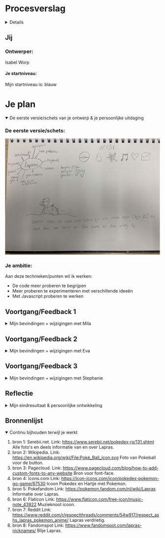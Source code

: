 # Procesverslag
<details>
Markdown is een simpele manier om HTML te schrijven.  
Markdown cheat cheet: [Hulp bij het schrijven van Markdown](https://github.com/adam-p/markdown-here/wiki/Markdown-Cheatsheet).

Nb. De standaardstructuur en de spartaanse opmaak van de README.md zijn helemaal prima. Het gaat om de inhoud van je procesverslag. Besteedt de tijd voor pracht en praal aan je website.

Nb. Door *open* toe te voegen aan een *details* element kun je deze standaard open zetten. Fijn om dat steeds voor de relevante stuk(ken) te doen.
</details>



## Jij

### Ontwerper:
Isabel Worp

#### Je startniveau:
Mijn startniveau is: blauw




# Je plan

<details open>
  <summary>De eerste versie/schets van je ontwerp & je persoonlijke uitdaging</summary>

  ### De eerste versie/schets:
 <img src = "readme-images/laprasschets.JPG" alt = "eerste idee">


  ### Je ambitie: 
  Aan deze technieken/punten wil ik werken:
  - De code meer proberen te begrijpen
  - Meer proberen te experimenteren met verschillende ideeën
  - Met Javascript proberen te werken
  
 
</details>




## Voortgang/Feedback 1

<details>
  <summary>Mijn bevindingen + wijzigingen met Mila</summary>

  ### Bevinding 1:
  Omschrijving van wat er nog niet orde was:
  Bij deze eerste feedback ronde had ik eigenlijk alleen nog maar een papieren schets. Op deze schets was mijn idee te zien:
  <img src = "readme-images/laprasschets.JPG" alt = "eerste idee">
  Wat er nog niet in orde was was voornamelijk mijn gedachte over hoe ik dit zou kunnen coderen, omdat dat niet mijn sterkste punt is. Het idee zelf vond ik erg leuk alleen wist ik niet hoe ik het moest aanpakken.

  #### Oplossing:
  Beschrijving hoe je het hebt hebt opgelost of als het niet gelukt is hoe je het zou oplossen:
  Ik heb het probleem opgelost om gewoon te beginnen met een background color en de zee te schetsen op mijn iPad. Zo had ik in ieder geval een start. Daarna deed ik alle afbeeldingen in mijn html zodat ik alle plaatjes voor me zag. Na hulp van u en van Rosella kwam ik er achter dat ik met Javascript moest gaan werken.



  ### Bevinding 2:
  Omschrijving van wat er nog niet orde was:
  Na de feebdack met Mila kreeg ik nog wat tips van haar. De rode post-its zijn tips of ideeën voor mijn Lapras site.
  <img src = "readme-images/feedbackmila.png" alt = "feedback">
  

  #### Oplossing:
  Mila kwam met het idee om op de Pokeball te drukken en de Lapras te laten veranderen. Mijn eerste idee was om de Lapras te laten veranderen als je op de Lapras zelf drukt, maar hij zwemt heen en weer dus dat is best lastig klikken. Ik heb dankzij Mila dus ervoor gekozen om op de Pokeball te drukken en dat de Lapras verandert naar de volgende generatie. 


  ### Bevinding 3:
  Ik kwam er achter dat de Lapras wel verandert met de jaren qua 'uiterlijk', maar niet hoe hij zich gedraagd. Lapras blijft vanaf generatie 1 t/m generatie 8 dezelfde Pokemon met dezelfde eigenschappen.


  #### Oplossing:
  Mijn idee is om een aparte button toe te voegen met algemene informatie van Lapras, die dus niet verandert maar wel klikbaar blijft.


  ### Bevinding 4:
  Mila kwam ook met het idee om de Lapras uit beeld te laten zwemmen, ik ging wat proberen met Rosella.


  ### Oplossing:
  Ik wilde eerst dat de Lapras uit beeld zou zwemmen en dan ging veranderen, maar de Lapras moest ook draaien. Ik heb samen met Rosella uiteindelijk de Lapras laten draaien, we probeerde vanalles met onder andere scale en rotate. Na een uur proberen kwamen we eruit en zwom de Lapras heen en weer.


  ### Bevinding 5:
  Mila en ik kwamen nog op het laatste idee en dat was om Lapras te laten zingen. 

  ### Oplossing:
  Ik wilde dat als je op de Lapras klikte dat hij dan ging zingen, maar dat werkte niet dus daar ga ik later nog verder aan werken.

</details>




## Voortgang/Feedback 2

<details>
  <summary>Mijn bevindingen + wijzigingen met Eva</summary>
  
  ### Bevinding 1:
  Omschrijving van wat er nog niet orde was (tekst en afbeeding(en)).
  Ik kwam erachter dat ik nog geen kleurenpallet had gemaakt. Dat is wel handig om te hebben zei Eva, dus die had ik op mijn lijstje gezet.

  #### Oplossing:
  Beschrijving hoe je het hebt hebt opgelost of als het niet gelukt is hoe je het zou oplossen:
  Ik heb een kleuren pallet gemaakt in css met variabelen.
  <img src = "readme-images/kleurenpallet.png" alt = "kleurenpallet">


  ### Bevinding 2:
  Omschrijving van wat er nog niet orde was (tekst en afbeeding(en)).
  Ook kwam ik er achter dat ik de hover en focus states van de buttons nog moet toepassen. 

  #### Oplossing:
  Beschrijving hoe je het hebt hebt opgelost of als het niet gelukt is hoe je het zou oplossen:
  Ik ben er nog niet aanbegonnen maar ik ga dat in de css oplossen met :hover, :active en :focus.


  ### Bevinding 3:
  Waar ik ook achter kwam is om bij belangrijke acties commentaar erbij te zetten. Dat zorgt voor duidelijkheid en structuur.

  ### Oplossing:
  Oplossing was simpel, meer commentaar schrijven bij mijn code, met // of met /*

  ### Bevinding 4:
  Eva gaf ook als tip om in je Javascript de functies en variabelen een toepasselijke naam te geven. Ik had bijvoorbeeld een opdracht vanuit de les gejat en in mijn code gezet, maar vergeten de button een andere naam te geven.

  ### Oplossing:
  Ik ging na de feedback meteen de namen veranderen van de variabelen veranderen zodat ik voor mezelf meer overzicht had.

  ### Bevinding 5:
  Ik was nog niet helemaal up to date met mijn bronnen in mijn code (wel in de bronnenlijst). het is zeker belangrijk om dat beter bij te houden omdat deze afbeeldingen niet van mij zijn.

  ### Oplossing:
  Ik heb de bronnen van de foto's in de code gezet dat ik de foto's daar vandaan heb.

  ### Bevinding 6:
  Als laatste tip kreeg ik de tip om dark mode toe te voegen, wat super simpel is om te doen en een leuke toevoeging is.

  ### Oplossing:
  Als oplossing heb ik het kleurenpallet gekopieerd en de kleuren aangepast.
   <img src = "readme-images/kleurenpalletdark.png" alt = "kleurenpalletdark">
  

</details>




## Voortgang/Feedback 3

<details>
  <summary>Mijn bevindingen + wijzigingen met Stephanie</summary>
  
  ### Bevinding 1:
  Omschrijving van wat er nog niet orde was:
  Dit was het laatste feedback gesprek, dus bijna alles was al in orde. De eerste tip die ik nog kreeg is om een zingende lapras toe te voegen. Mila kwam bij de eerste feedback ronde daar ook mee maar dat was ik toen compleet vergeten.

  #### Oplossing:
  Beschrijving hoe je het hebt hebt opgelost of als het niet gelukt is hoe je het zou oplossen:
  Ik heb een button toegevoegd en die in javascript aangeroepen. Ik heb een eventlistener toegevoegd dat hij naar het klikken luisterde en een functie aan gemaakt. In de functie zette ik de tag audioplay() en als er op de button geklikt word gaat lapras zingen.


  ### Bevinding 2:
  Omschrijving van wat er nog niet orde was:
  Nog een tip, ik kreeg een idee om de tekst te laten veranderen als je op de Lapras drukt. 

  #### oplossing:
  Beschrijving hoe je het hebt hebt opgelost of als het niet gelukt is hoe je het zou oplossen.:
  Ik heb dit idee bij twee buttons toegevoegd, bij de Pokeball en de muzieknoot. Voor de andere twee buttons had ik geen tijd, omdat dat wat ingewikkelder werd omdat deze buttons ook te maken hebben met het tonen van andere tekst en daardoor ging alles door elkaar. Ik wist nog dat ik met het vak programmeren dat ook had gedaan dus ik heb in mijn javascript een variabele aangemaakt om de tekst aan te roepen, en in de functies van de button de textContent te gebruiken.


  ### Tot slot...
  Tijdens deze laatste feedback ronde hadden Stephanie en ik verder geen andere bevindingen meer naar elkaar.

</details>




## Reflectie

<details>
  <summary>Mijn eindresultaat & persoonlijke ontwikkeling</summary>

  ### Je uitkomst - karakteristiek screenshot(s):
  <img src="readme-images/eind1.png" width="375px" alt="final ontwerp1">
  <img src="readme-images/eind2.png" width="375px" alt="final ontwerp2">
  <img src="readme-images/eind3.png" width="375px" alt="final ontwerp3">


  ### Dit ging goed/Heb ik geleerd: 
  Ik ben trots op mezelf dat het coderen een stuk beter gaat. Begin van het vak vond ik het erg moeilijk maar nu ben ik lekker bezig. Heb nog wel veel hulp nodig maar van vragen leer je ook. Ik heb nogsteeds moeite met coderen maar ik merk dat het steeds beter gaat.

  <img src="readme-images/sadlapras.webp" width="375px" alt="verdrietigelapras">


  ### Dit was lastig/Is niet gelukt:
  Ik kreeg soms veel stress van coderen. Tijdens de les als we samen aan het oefenen waren snapte ik vrijwel alles maar als je dan zelf aan de slag moet is het super lastig. Er zijn ook wat dingen waar ik helaas niet meer aan toe ben gekomen, namelijk:
  - tekst laten verschijnen en verdwijnen met welke generatie in beeld is
  - iets met shiny pokemon toevoegen
  - het transporteren van a naar b met de lapras

  De ideeën die ik had waren soms meer voor zwarte piste geweest of als ik coderen wel leuker vond, ik vind het prima, maar heb er zeker nog veel moeite mee. Maar ik ben zeker tevreden met het resultaat.

  <img src="readme-images/happylapras.jpeg" width="375px" alt="blijelapras">
</details>




## Bronnenlijst

<details open>
<summary>Continu bijhouden terwijl je werkt</summary>


1. bron 1: Serebii.net. Link: https://www.serebii.net/pokedex-rs/131.shtml Alle foto's en deels informatie van en over Lapras.
2. bron 2: Wikipedia. Link: https://en.wikipedia.org/wiki/File:Poké_Ball_icon.svg Foto van Pokeball voor de button.
3. bron 3: Pagecloud. Link: https://www.pagecloud.com/blog/how-to-add-custom-fonts-to-any-website Bron voor font-face.
4. bron 4: Icons.com Link: https://icon-icons.com/icon/pokedex-pokemon-go-game/67530 Icoon Pokedex en Hartje met Pokemon.
5. bron 5: Pokefandom Link: https://pokemon.fandom.com/nl/wiki/Lapras Informatie over Lapras.
6. bron 6: Flaticon Link: https://www.flaticon.com/free-icon/music-note_43922 Muzieknoot icoon.
7. bron 7: Reddit Link: https://www.reddit.com/r/respectthreads/comments/54w917/respect_ashs_lapras_pokemon_anime/ Lapras verdrietig.
8. bron 8: Fandomspot Link: https://www.fandomspot.com/lapras-nicknames/ Blije Lapras.

</details>